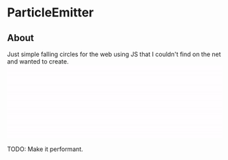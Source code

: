 # ParticleEmitter
## About
Just simple falling circles for the web using JS that I couldn't find on the net and wanted to create.
![](exampleParticles.gif)  

TODO: Make it performant. 
